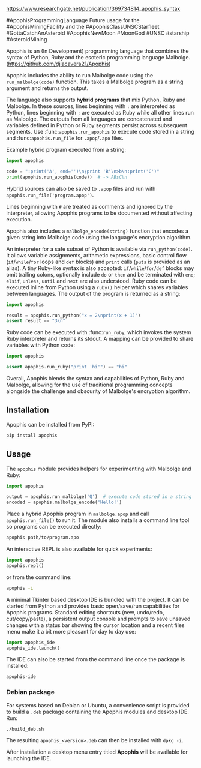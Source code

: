 https://www.researchgate.net/publication/369734814_apophis_syntax

#ApophisProgrammingLanguage 
Future usage for the #ApophisMiningFacility and the #ApophisClassUNSCStarfleet #GottaCatchAnAsteroid #ApophisNewMoon #MoonGod #UNSC #starship #AsteroidMining 

Apophis is an (In Development) programming language that combines the syntax of Python, Ruby and the esoteric programming language Malbolge. (https://github.com/djlacavera21/Apophis)

Apophis includes the ability to run Malbolge code using the `run_malbolge(code)`
function. This takes a Malbolge program as a string argument and returns the
output.

The language also supports **hybrid programs** that mix Python, Ruby and Malbolge.  In
these sources, lines beginning with ``:`` are interpreted as Python, lines beginning with ``;``
are executed as Ruby while all other lines run as Malbolge.  The outputs from all languages are
concatenated and variables defined in Python or Ruby segments persist across subsequent
segments.  Use :func:`apophis.run_apophis` to execute code stored in a string and
:func:`apophis.run_file` for ``.apop``/``.apo`` files.

Example hybrid program executed from a string:

```python
import apophis

code = ":print('A', end='')\n;print 'B'\n>b\n:print('C')"
print(apophis.run_apophis(code))  # -> ABsC\n
```

Hybrid sources can also be saved to ``.apop`` files and run with
``apophis.run_file('program.apop')``.

Lines beginning with ``#`` are treated as comments and ignored by the
interpreter, allowing Apophis programs to be documented without affecting
execution.

Apophis also includes a `malbolge_encode(string)` function that encodes a given
string into Malbolge code using the language's encryption algorithm.

An interpreter for a safe subset of Python is available via
`run_python(code)`.  It allows variable assignments, arithmetic expressions,
basic control flow (``if``/``while``/``for`` loops and ``def`` blocks) and
``print`` calls (``puts`` is provided as an alias).  A tiny Ruby-like syntax is
also accepted: ``if``/``while``/``for``/``def`` blocks may omit trailing colons,
optionally include ``do`` or ``then`` and be terminated with ``end``;
``elsif``, ``unless``, ``until`` and ``next`` are also understood.  Ruby code can
be executed inline from Python using a ``ruby()`` helper which shares
variables between languages.  The output of the program is returned as a
string:

```python
import apophis

result = apophis.run_python("x = 2\nprint(x + 1)")
assert result == "3\n"
```

Ruby code can be executed with :func:`run_ruby`, which invokes the system Ruby
interpreter and returns its stdout.  A mapping can be provided to share
variables with Python code:

```python
import apophis

assert apophis.run_ruby("print 'hi'") == "hi"
```

Overall, Apophis blends the syntax and capabilities of Python, Ruby and
Malbolge, allowing for the use of traditional programming concepts alongside
the challenge and obscurity of Malbolge's encryption algorithm.

## Installation

Apophis can be installed from PyPI:

```bash
pip install apophis
```

## Usage

The `apophis` module provides helpers for experimenting with Malbolge and Ruby:

```python
import apophis

output = apophis.run_malbolge('Q')  # execute code stored in a string
encoded = apophis.malbolge_encode('Hello!')
```

Place a hybrid Apophis program in `malbolge.apop` and call
`apophis.run_file()` to run it.  The module also installs a command line tool
so programs can be executed directly:

```bash
apophis path/to/program.apo
```

An interactive REPL is also available for quick experiments:

```python
import apophis
apophis.repl()
```

or from the command line:

```bash
apophis -i
```

A minimal Tkinter based desktop IDE is bundled with the project.  It can be
started from Python and provides basic open/save/run capabilities for Apophis
programs.  Standard editing shortcuts (new, undo/redo, cut/copy/paste), a
persistent output console and prompts to save unsaved changes with a status bar
showing the cursor location and a recent files menu make it a bit more pleasant
for day to day use:

```python
import apophis_ide
apophis_ide.launch()
```

The IDE can also be started from the command line once the package is
installed:

```bash
apophis-ide
```

### Debian package

For systems based on Debian or Ubuntu, a convenience script is provided to
build a `.deb` package containing the Apophis modules and desktop IDE.  Run:

```bash
./build_deb.sh
```

The resulting `apophis_<version>.deb` can then be installed with
`dpkg -i`.

After installation a desktop menu entry titled **Apophis** will be
available for launching the IDE.

